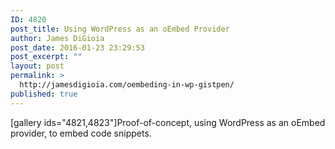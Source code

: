 ```yaml
---
ID: 4820
post_title: Using WordPress as an oEmbed Provider
author: James DiGioia
post_date: 2016-01-23 23:29:53
post_excerpt: ""
layout: post
permalink: >
  http://jamesdigioia.com/oembeding-in-wp-gistpen/
published: true
---
```

[gallery ids="4821,4823"]Proof-of-concept, using WordPress as an oEmbed provider, to embed code snippets.